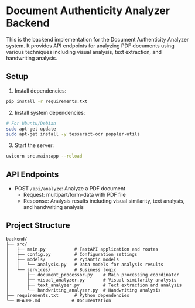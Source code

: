 # Document Authenticity Analyzer Backend

This is the backend implementation for the Document Authenticity Analyzer system. It provides API endpoints for analyzing PDF documents using various techniques including visual analysis, text extraction, and handwriting analysis.

## Setup

1. Install dependencies:
```bash
pip install -r requirements.txt
```

2. Install system dependencies:
```bash
# For Ubuntu/Debian
sudo apt-get update
sudo apt-get install -y tesseract-ocr poppler-utils
```

3. Start the server:
```bash
uvicorn src.main:app --reload
```

## API Endpoints

- POST `/api/analyze`: Analyze a PDF document
  - Request: multipart/form-data with PDF file
  - Response: Analysis results including visual similarity, text analysis, and handwriting analysis

## Project Structure

```
backend/
├── src/
│   ├── main.py           # FastAPI application and routes
│   ├── config.py         # Configuration settings
│   ├── models/           # Pydantic models
│   │   └── analysis.py   # Data models for analysis results
│   └── services/         # Business logic
│       ├── document_processor.py    # Main processing coordinator
│       ├── visual_analyzer.py       # Visual similarity analysis
│       ├── text_analyzer.py         # Text extraction and analysis
│       └── handwriting_analyzer.py  # Handwriting analysis
├── requirements.txt      # Python dependencies
└── README.md            # Documentation
```